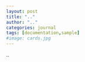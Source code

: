 ```yaml
---
layout: post
title: ".."
author: ".."
categories: journal
tags: [documentation,sample]
#image: cards.jpg
---
```

..
